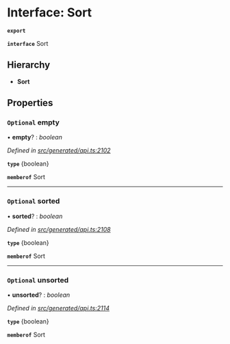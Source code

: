 # Interface: Sort

**`export`** 

**`interface`** Sort

## Hierarchy

* **Sort**

## Properties

### `Optional` empty

• **empty**? : *boolean*

*Defined in [src/generated/api.ts:2102](https://github.com/mailslurp/mailslurp-client-ts-js/blob/45dbdd8/src/generated/api.ts#L2102)*

**`type`** {boolean}

**`memberof`** Sort

___

### `Optional` sorted

• **sorted**? : *boolean*

*Defined in [src/generated/api.ts:2108](https://github.com/mailslurp/mailslurp-client-ts-js/blob/45dbdd8/src/generated/api.ts#L2108)*

**`type`** {boolean}

**`memberof`** Sort

___

### `Optional` unsorted

• **unsorted**? : *boolean*

*Defined in [src/generated/api.ts:2114](https://github.com/mailslurp/mailslurp-client-ts-js/blob/45dbdd8/src/generated/api.ts#L2114)*

**`type`** {boolean}

**`memberof`** Sort
